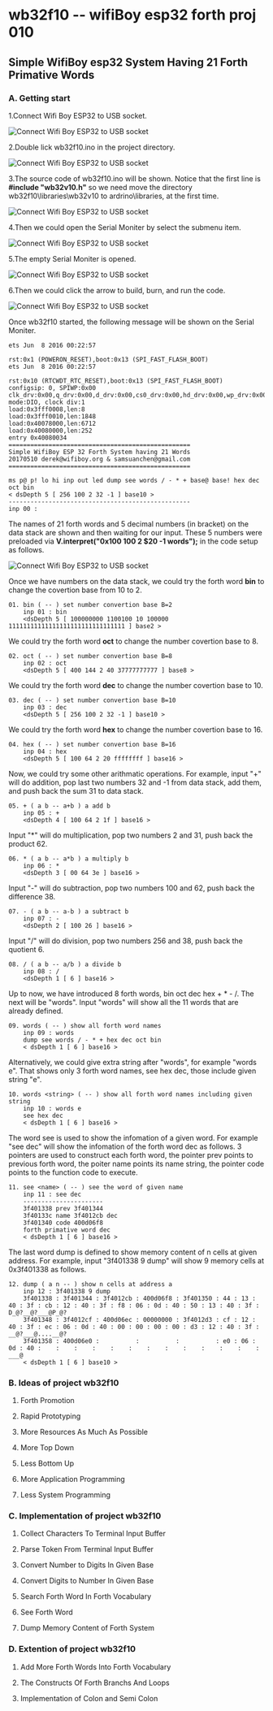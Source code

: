 # wb32f10 -- wifiBoy esp32 forth proj 010

## Simple WifiBoy esp32 System Having 21 Forth Primative Words

### A. Getting start
1.Connect Wifi Boy ESP32 to USB socket.

![Connect Wifi Boy ESP32 to USB socket](jpg/00.jpg{width=50%})

2.Double lick wb32f10.ino in the project directory.

![Connect Wifi Boy ESP32 to USB socket](jpg/01.jpg)

3.The source code of wb32f10.ino will be shown. Notice that the first line is **#include "wb32v10.h"** so we need move the directory wb32f10\libraries\wb32v10 to ardrino\libraries, at the first time. 

![Connect Wifi Boy ESP32 to USB socket](jpg/02.jpg)

4.Then we could open the Serial Moniter by select the submenu item.

![Connect Wifi Boy ESP32 to USB socket](jpg/03.jpg)

5.The empty Serial Moniter is opened.

![Connect Wifi Boy ESP32 to USB socket](jpg/04.jpg)

6.Then we could click the arrow to build, burn, and run the code.

![Connect Wifi Boy ESP32 to USB socket](jpg/05.jpg)

Once wb32f10 started, the following message will be shown on the Serial Moniter.

    ets Jun  8 2016 00:22:57
    
    rst:0x1 (POWERON_RESET),boot:0x13 (SPI_FAST_FLASH_BOOT)
    ets Jun  8 2016 00:22:57
    
    rst:0x10 (RTCWDT_RTC_RESET),boot:0x13 (SPI_FAST_FLASH_BOOT)
    configsip: 0, SPIWP:0x00
    clk_drv:0x00,q_drv:0x00,d_drv:0x00,cs0_drv:0x00,hd_drv:0x00,wp_drv:0x00
    mode:DIO, clock div:1
    load:0x3fff0008,len:8
    load:0x3fff0010,len:1848
    load:0x40078000,len:6712
    load:0x40080000,len:252
    entry 0x40080034
    ==================================================
    Simple WifiBoy ESP 32 Forth System having 21 Words
    20170510 derek@wifiboy.org & samsuanchen@gmail.com
    ==================================================
    
    ms p@ p! lo hi inp out led dump see words / - * + base@ base! hex dec oct bin
    < dsDepth 5 [ 256 100 2 32 -1 ] base10 >
    --------------------------------------------------
    inp 00 :
The names of 21 forth words and 5 decimal numbers (in bracket) on the data stack are shown and then waiting for our input. These 5 numbers were preloaded via  **V.interpret("0x100 100 2 $20 -1 words");** in the code setup as follows.

![Connect Wifi Boy ESP32 to USB socket](jpg/08.jpg)

Once we have numbers on the data stack, we could try the forth word **bin** to change the covertion base from 10 to 2.

	01. bin ( -- ) set number convertion base B=2
		inp 01 : bin
		<dsDepth 5 [ 100000000 1100100 10 100000 11111111111111111111111111111111 ] base2 >

We could try the forth word **oct** to change the number covertion base to 8.

	02. oct ( -- ) set number convertion base B=8
		inp 02 : oct
		<dsDepth 5 [ 400 144 2 40 37777777777 ] base8 >

We could try the forth word **dec** to change the number covertion base to 10.

	03. dec ( -- ) set number convertion base B=10
		inp 03 : dec
		<dsDepth 5 [ 256 100 2 32 -1 ] base10 >

We could try the forth word **hex** to change the number covertion base to 16.

	04. hex ( -- ) set number convertion base B=16
		inp 04 : hex
		<dsDepth 5 [ 100 64 2 20 ffffffff ] base16 >

Now, we could try some other arithmatic operations. For example, input "+" will do addition, pop last two numbers 32 and -1 from data stack, add them, and push back the sum 31 to data stack.

	05. + ( a b -- a+b ) a add b
		inp 05 : +
		<dsDepth 4 [ 100 64 2 1f ] base16 >

Input "*" will do multiplication, pop two numbers 2 and 31, push back the product 62.

	06. * ( a b -- a*b ) a multiply b
		inp 06 : *
		<dsDepth 3 [ 00 64 3e ] base16 >


Input "-" will do subtraction, pop two numbers 100 and 62, push back the difference 38.

	07. - ( a b -- a-b ) a subtract b
		inp 07 : -
		<dsDepth 2 [ 100 26 ] base16 >


Input "/" will do division, pop two numbers 256 and 38, push back the quotient 6.

	08. / ( a b -- a/b ) a divide b
		inp 08 : /
		<dsDepth 1 [ 6 ] base16 >

Up to now, we have introduced 8 forth words, bin oct dec hex + * - /. The next will be "words". Input "words" will show all the 11 words that are already defined.

	09. words ( -- ) show all forth word names
		inp 09 : words
		dump see words / - * + hex dec oct bin
		< dsDepth 1 [ 6 ] base16 >

Alternatively, we could give extra string after "words", for example "words e". That shows only 3 forth word names, see hex dec, those include given string "e".

	10. words <string> ( -- ) show all forth word names including given string
		inp 10 : words e
		see hex dec
		< dsDepth 1 [ 6 ] base16 >

The word see is used to show the infomation of a given word. For example "see dec" will show the infomation of the forth word dec as follows. 3 pointers are used to construct each forth word, the pointer prev points to previous forth word, the poiter name points its name string, the pointer code points to the function code to execute. 

	11. see <name> ( -- ) see the word of given name
		inp 11 : see dec
		----------------------
		3f401338 prev 3f401344
		3f40133c name 3f4012cb dec
		3f401340 code 400d06f8
		forth primative word dec 
		< dsDepth 1 [ 6 ] base16 >

The last word dump is defined to show memory content of n cells at given address. For example, input "3f401338 9 dump" will show 9 memory cells at 0x3f401338 as follows.

	12. dump ( a n -- ) show n cells at address a
		inp 12 : 3f401338 9 dump
		3f401338 : 3f401344 : 3f4012cb : 400d06f8 : 3f401350 : 44 : 13 : 40 : 3f : cb : 12 : 40 : 3f : f8 : 06 : 0d : 40 : 50 : 13 : 40 : 3f : D_@?__@?___@P_@?
		3f401348 : 3f4012cf : 400d06ec : 00000000 : 3f4012d3 : cf : 12 : 40 : 3f : ec : 06 : 0d : 40 : 00 : 00 : 00 : 00 : d3 : 12 : 40 : 3f : __@?___@....__@?
		3f401358 : 400d06e0 :          :          :          : e0 : 06 : 0d : 40 :    :    :    :    :    :    :    :    :    :    :    :    : ___@
		< dsDepth 1 [ 6 ] base10 >

### B. Ideas of project wb32f10

01. Forth Promotion

02. Rapid Prototyping

03. More Resources As Much As Possible

04. More Top Down

05. Less Bottom Up

06. More Application Programming

07. Less System Programming

### C. Implementation of project wb32f10

01. Collect Characters To Terminal Input Buffer

02. Parse Token From Terminal Input Buffer

03. Convert Number to Digits In Given Base

04. Convert Digits to Number In Given Base

05. Search Forth Word In Forth Vocabulary

06. See Forth Word

07. Dump Memory Content of Forth System

### D. Extention of project wb32f10

01. Add More Forth Words Into Forth Vocabulary

02. The Constructs Of Forth Branchs And Loops

03. Implementation of Colon and Semi Colon
